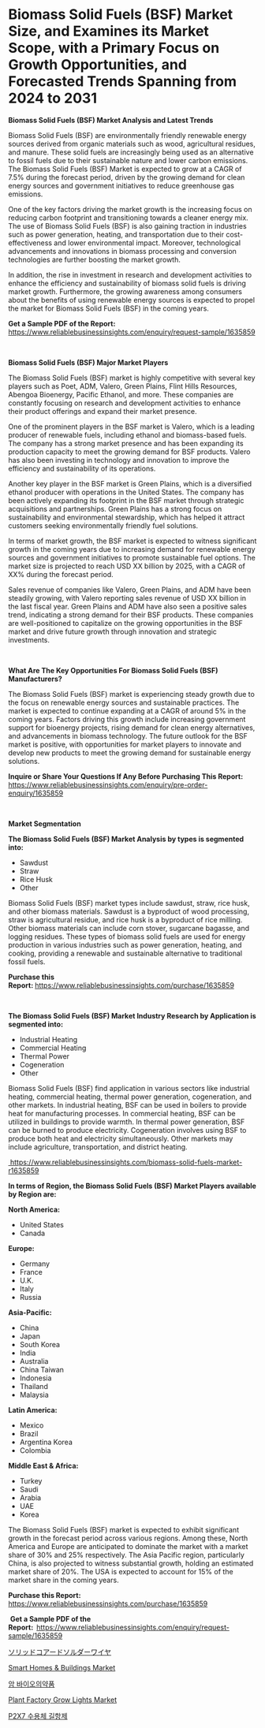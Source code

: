 <p><h1>Biomass Solid Fuels (BSF) Market Size, and Examines its Market Scope, with a Primary Focus on Growth Opportunities, and Forecasted Trends Spanning from 2024 to 2031</h1></p><p><strong>Biomass Solid Fuels (BSF) Market Analysis and Latest Trends</strong></p>
<p><p>Biomass Solid Fuels (BSF) are environmentally friendly renewable energy sources derived from organic materials such as wood, agricultural residues, and manure. These solid fuels are increasingly being used as an alternative to fossil fuels due to their sustainable nature and lower carbon emissions. The Biomass Solid Fuels (BSF) Market is expected to grow at a CAGR of 7.5% during the forecast period, driven by the growing demand for clean energy sources and government initiatives to reduce greenhouse gas emissions.</p><p>One of the key factors driving the market growth is the increasing focus on reducing carbon footprint and transitioning towards a cleaner energy mix. The use of Biomass Solid Fuels (BSF) is also gaining traction in industries such as power generation, heating, and transportation due to their cost-effectiveness and lower environmental impact. Moreover, technological advancements and innovations in biomass processing and conversion technologies are further boosting the market growth.</p><p>In addition, the rise in investment in research and development activities to enhance the efficiency and sustainability of biomass solid fuels is driving market growth. Furthermore, the growing awareness among consumers about the benefits of using renewable energy sources is expected to propel the market for Biomass Solid Fuels (BSF) in the coming years.</p></p>
<p><strong>Get a Sample PDF of the Report:&nbsp;</strong> <a href="https://www.reliablebusinessinsights.com/enquiry/request-sample/1635859">https://www.reliablebusinessinsights.com/enquiry/request-sample/1635859</a></p>
<p>&nbsp;</p>
<p><strong>Biomass Solid Fuels (BSF) Major Market Players</strong></p>
<p><p>The Biomass Solid Fuels (BSF) market is highly competitive with several key players such as Poet, ADM, Valero, Green Plains, Flint Hills Resources, Abengoa Bioenergy, Pacific Ethanol, and more. These companies are constantly focusing on research and development activities to enhance their product offerings and expand their market presence.</p><p>One of the prominent players in the BSF market is Valero, which is a leading producer of renewable fuels, including ethanol and biomass-based fuels. The company has a strong market presence and has been expanding its production capacity to meet the growing demand for BSF products. Valero has also been investing in technology and innovation to improve the efficiency and sustainability of its operations.</p><p>Another key player in the BSF market is Green Plains, which is a diversified ethanol producer with operations in the United States. The company has been actively expanding its footprint in the BSF market through strategic acquisitions and partnerships. Green Plains has a strong focus on sustainability and environmental stewardship, which has helped it attract customers seeking environmentally friendly fuel solutions.</p><p>In terms of market growth, the BSF market is expected to witness significant growth in the coming years due to increasing demand for renewable energy sources and government initiatives to promote sustainable fuel options. The market size is projected to reach USD XX billion by 2025, with a CAGR of XX% during the forecast period.</p><p>Sales revenue of companies like Valero, Green Plains, and ADM have been steadily growing, with Valero reporting sales revenue of USD XX billion in the last fiscal year. Green Plains and ADM have also seen a positive sales trend, indicating a strong demand for their BSF products. These companies are well-positioned to capitalize on the growing opportunities in the BSF market and drive future growth through innovation and strategic investments.</p></p>
<p>&nbsp;</p>
<p><strong>What Are The Key Opportunities For Biomass Solid Fuels (BSF) Manufacturers?</strong></p>
<p><p>The Biomass Solid Fuels (BSF) market is experiencing steady growth due to the focus on renewable energy sources and sustainable practices. The market is expected to continue expanding at a CAGR of around 5% in the coming years. Factors driving this growth include increasing government support for bioenergy projects, rising demand for clean energy alternatives, and advancements in biomass technology. The future outlook for the BSF market is positive, with opportunities for market players to innovate and develop new products to meet the growing demand for sustainable energy solutions.</p></p>
<p><strong>Inquire or Share Your Questions If Any Before Purchasing This Report:</strong> <a href="https://www.reliablebusinessinsights.com/enquiry/pre-order-enquiry/1635859">https://www.reliablebusinessinsights.com/enquiry/pre-order-enquiry/1635859</a></p>
<p>&nbsp;</p>
<p><strong>Market Segmentation</strong></p>
<p><strong>The Biomass Solid Fuels (BSF) Market Analysis by types is segmented into:</strong></p>
<p><ul><li>Sawdust</li><li>Straw</li><li>Rice Husk</li><li>Other</li></ul></p>
<p><p>Biomass Solid Fuels (BSF) market types include sawdust, straw, rice husk, and other biomass materials. Sawdust is a byproduct of wood processing, straw is agricultural residue, and rice husk is a byproduct of rice milling. Other biomass materials can include corn stover, sugarcane bagasse, and logging residues. These types of biomass solid fuels are used for energy production in various industries such as power generation, heating, and cooking, providing a renewable and sustainable alternative to traditional fossil fuels.</p></p>
<p><strong>Purchase this Report:&nbsp;</strong><a href="https://www.reliablebusinessinsights.com/purchase/1635859">https://www.reliablebusinessinsights.com/purchase/1635859</a></p>
<p>&nbsp;</p>
<p><strong>The Biomass Solid Fuels (BSF) Market Industry Research by Application is segmented into:</strong></p>
<p><ul><li>Industrial Heating</li><li>Commercial Heating</li><li>Thermal Power</li><li>Cogeneration</li><li>Other</li></ul></p>
<p><p>Biomass Solid Fuels (BSF) find application in various sectors like industrial heating, commercial heating, thermal power generation, cogeneration, and other markets. In industrial heating, BSF can be used in boilers to provide heat for manufacturing processes. In commercial heating, BSF can be utilized in buildings to provide warmth. In thermal power generation, BSF can be burned to produce electricity. Cogeneration involves using BSF to produce both heat and electricity simultaneously. Other markets may include agriculture, transportation, and district heating.</p></p>
<p><a href="https://www.reliablebusinessinsights.com/biomass-solid-fuels-market-r1635859">&nbsp;https://www.reliablebusinessinsights.com/biomass-solid-fuels-market-r1635859</a></p>
<p><strong>In terms of Region, the Biomass Solid Fuels (BSF) Market Players available by Region are:</strong></p>
<p>
    <p> <strong> North America: </strong>
        <ul>
            <li>United States</li>
            <li>Canada</li>
        </ul>
        </p> 
    <p> <strong> Europe: </strong>
        <ul>
            <li>Germany</li>
            <li>France</li>
            <li>U.K.</li>
            <li>Italy</li>
            <li>Russia</li>
        </ul>
        </p> 
    <p> <strong> Asia-Pacific: </strong>
        <ul>
            <li>China</li>
            <li>Japan</li>
            <li>South Korea</li>
            <li>India</li>
            <li>Australia</li>
            <li>China Taiwan</li>
            <li>Indonesia</li>
            <li>Thailand</li>
            <li>Malaysia</li>
        </ul>
        </p> 
    <p> <strong> Latin America: </strong>
        <ul>
            <li>Mexico</li>
            <li>Brazil</li>
            <li>Argentina Korea</li>
            <li>Colombia</li>
        </ul>
        </p> 
    <p> <strong> Middle East & Africa: </strong>
        <ul>
            <li>Turkey</li>
            <li>Saudi</li>
            <li>Arabia</li>
            <li>UAE</li>
            <li>Korea</li>
        </ul>
    </p>
    </p>
<p><p>The Biomass Solid Fuels (BSF) market is expected to exhibit significant growth in the forecast period across various regions. Among these, North America and Europe are anticipated to dominate the market with a market share of 30% and 25% respectively. The Asia Pacific region, particularly China, is also projected to witness substantial growth, holding an estimated market share of 20%. The USA is expected to account for 15% of the market share in the coming years.</p></p>
<p><strong>Purchase this Report: </strong><a href="https://www.reliablebusinessinsights.com/purchase/1635859">https://www.reliablebusinessinsights.com/purchase/1635859</a></p>
<p>&nbsp;<strong>Get a Sample PDF of the Report:&nbsp;&nbsp;</strong><a href="https://www.reliablebusinessinsights.com/enquiry/request-sample/1635859">https://www.reliablebusinessinsights.com/enquiry/request-sample/1635859</a></p>
<p><strong></strong></p>
<p><p><a href="https://github.com/TerrellConn/Market-Research-Report-List-1/blob/main/781724392107.md">ソリッドコアードソルダーワイヤ</a></p><p><a href="https://github.com/EunaWiegad2023/Market-Research-Report-List-1/blob/main/smart-homes-buildings-market.md">Smart Homes & Buildings Market</a></p><p><a href="https://github.com/alfitoms13/Market-Research-Report-List-1/blob/main/851951083455.md">암 바이오의약품</a></p><p><a href="https://github.com/gracielawharr/Market-Research-Report-List-1/blob/main/plant-factory-grow-lights-market.md">Plant Factory Grow Lights Market</a></p><p><a href="https://github.com/mofijurk071/Market-Research-Report-List-1/blob/main/242876283456.md">P2X7 수용체 길항제</a></p></p>